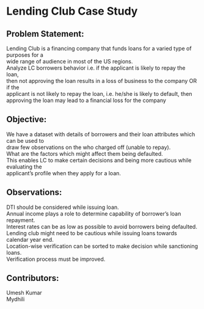 # Lending Club Case Study

## Problem Statement:
Lending Club is a financing company that funds loans for a varied type of purposes for a <br>
wide range of audience in most of the US regions. <br>
Analyze LC borrowers behavior i.e. if the applicant is likely to repay the loan, <br>
then not approving the loan results in a loss of business to the company OR if the <br>
applicant is not likely to repay the loan, i.e. he/she is likely to default, then <br>
approving the loan may lead to a financial loss for the company <br>

## Objective:
We have a dataset with details of borrowers and their loan attributes which can be used to <br>
draw few observations on the who charged off (unable to repay). <br>
What are the factors which might affect them being defaulted. <br>
This enables LC to make certain decisions and being more cautious while evaluating the <br>
applicant’s profile when they apply for a loan. <br>

## Observations:
DTI should be considered while issuing loan. <br>
Annual income plays a role to determine capability of borrower’s loan repayment. <br>
Interest rates can be as low as possible to avoid borrowers being defaulted. <br>
Lending club might need to be cautious while issuing loans towards calendar year end. <br>
Location-wise verification can be sorted to make decision while sanctioning loans. <br>
Verification process must be improved. <br>

## Contributors:
Umesh Kumar <br>
Mydhili
